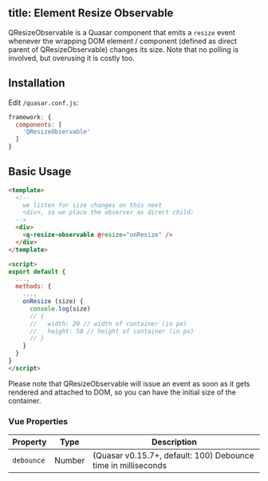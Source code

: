 title: Element Resize Observable
---
QResizeObservable is a Quasar component that emits a `resize` event whenever the wrapping DOM element / component (defined as direct parent of QResizeObservable) changes its size. Note that no polling is involved, but overusing it is costly too.

## Installation
Edit `/quasar.conf.js`:
```js
framework: {
  components: [
    'QResizeObservable'
  ]
}
```

## Basic Usage
```html
<template>
  <!--
    we listen for size changes on this next
    <div>, so we place the observer as direct child:
  -->
  <div>
    <q-resize-observable @resize="onResize" />
  </div>
</template>

<script>
export default {
  ...,
  methods: {
    ...,
    onResize (size) {
      console.log(size)
      // {
      //   width: 20 // width of container (in px)
      //   height: 50 // height of container (in px)
      // }
    }
  }
}
</script>
```

Please note that QResizeObservable will issue an event as soon as it gets rendered and attached to DOM, so you can have the initial size of the container.

### Vue Properties
| Property | Type | Description |
| --- | --- | --- |
| `debounce` | Number | (Quasar v0.15.7+, default: 100) Debounce time in milliseconds |
